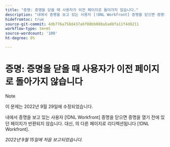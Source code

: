 ```yaml
---
title: "증명: 증명을 닫을 때 사용자가 이전 페이지로 돌아가지 않습니다."
description: "내에서 증명을 보고 있는 사용자 [!DNL Workfront] 증명을 닫으면 증명을 열기 전에 있던 페이지가 반환되지 않습니다. 대신, 의 다른 페이지로 리디렉션됩니다 [!DNL Workfront]. "
hidefromtoc: true
source-git-commit: 4db776a758d437a6f08bb088a5ad8fa11f4d8211
workflow-type: tm+mt
source-wordcount: '100'
ht-degree: 0%

---
```



# 증명: 증명을 닫을 때 사용자가 이전 페이지로 돌아가지 않습니다

>[!NOTE]
>
>이 문제는 2022년 9월 29일에 수정되었습니다.

<!--This is on the WF page as well as the WFP page-->

내에서 증명을 보고 있는 사용자 [!DNL Workfront] 증명을 닫으면 증명을 열기 전에 있던 페이지가 반환되지 않습니다. 대신, 의 다른 페이지로 리디렉션됩니다 [!DNL Workfront].

_2022년 9월 15일에 처음 보고되었습니다._

